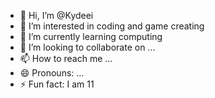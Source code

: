 - 👋 Hi, I’m @Kydeei
- 👀 I’m interested in coding and game creating
- 🌱 I’m currently learning computing
- 💞️ I’m looking to collaborate on ...
- 📫 How to reach me ...
- 😄 Pronouns: ...
- ⚡ Fun fact: I am 11

<!---
Kydeei/Kydeei is a ✨ special ✨ repository because its `README.md` (this file) appears on your GitHub profile.
You can click the Preview link to take a look at your changes.
--->
